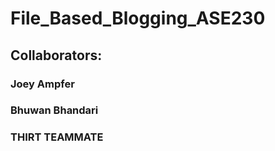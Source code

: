 # File_Based_Blogging_ASE230
## Collaborators:
### Joey Ampfer
### Bhuwan Bhandari
### THIRT TEAMMATE